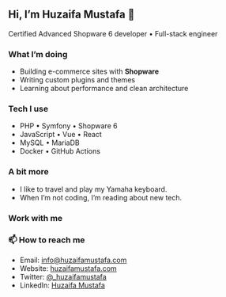 ## Hi, I’m Huzaifa Mustafa 👋

Certified Advanced Shopware 6 developer • Full-stack engineer

### What I’m doing

- Building e-commerce sites with **Shopware**
- Writing custom plugins and themes
- Learning about performance and clean architecture

### Tech I use

- PHP • Symfony • Shopware 6  
- JavaScript • Vue • React 
- MySQL • MariaDB  
- Docker • GitHub Actions

### A bit more

- I like to travel and play my Yamaha keyboard.  
- When I’m not coding, I’m reading about new tech.

### Work with me

### 📫 How to reach me

- Email: info@huzaifamustafa.com  
- Website: [huzaifamustafa.com](https://huzaifamustafa.com)  
- Twitter: [@_huzaifamustafa](https://twitter.com/_huzaifamustafa)  
- LinkedIn: [Huzaifa Mustafa](https://www.linkedin.com/in/huzaifa-mustafa/)
